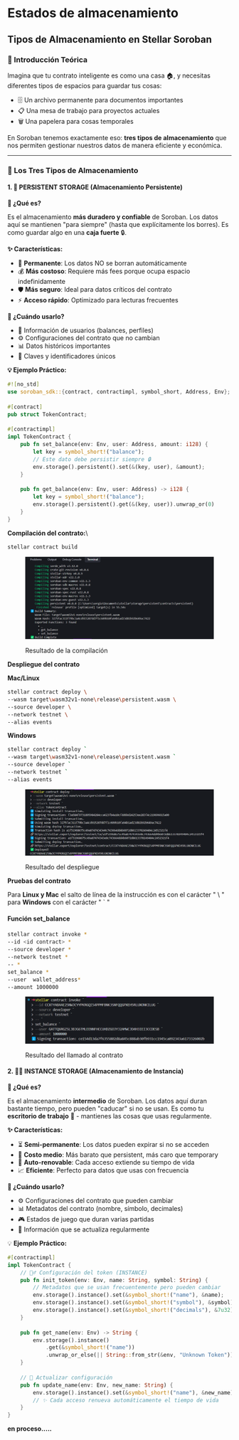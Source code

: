 # Estados de almacenamiento

## Tipos de Almacenamiento en Stellar Soroban

### 🌟 Introducción Teórica

Imagina que tu contrato inteligente es como una casa 🏠, y necesitas diferentes tipos de espacios para guardar tus cosas:

* 🗄️ Un archivo permanente para documentos importantes
* 📋 Una mesa de trabajo para proyectos actuales
* 🗑️ Una papelera para cosas temporales

En Soroban tenemos exactamente eso: **tres tipos de almacenamiento** que nos permiten gestionar nuestros datos de manera eficiente y económica.

***

### 🎯 Los Tres Tipos de Almacenamiento

#### 1. 💾 **PERSISTENT STORAGE** (Almacenamiento Persistente)

**🧠 ¿Qué es?**

Es el almacenamiento **más duradero y confiable** de Soroban. Los datos aquí se mantienen "para siempre" (hasta que explícitamente los borres). Es como guardar algo en una **caja fuerte** 🔒.

**✨ Características:**

* 🔄 **Permanente**: Los datos NO se borran automáticamente
* 💰 **Más costoso**: Requiere más fees porque ocupa espacio indefinidamente
* 🛡️ **Más seguro**: Ideal para datos críticos del contrato
* ⚡ **Acceso rápido**: Optimizado para lecturas frecuentes

**🎯 ¿Cuándo usarlo?**

* 👤 Información de usuarios (balances, perfiles)
* ⚙️ Configuraciones del contrato que no cambian
* 📊 Datos históricos importantes
* 🔑 Claves y identificadores únicos

**💡 Ejemplo Práctico:**

```rust
#![no_std]
use soroban_sdk::{contract, contractimpl, symbol_short, Address, Env};

#[contract]
pub struct TokenContract;

#[contractimpl]
impl TokenContract {
    pub fn set_balance(env: Env, user: Address, amount: i128) {
        let key = symbol_short!("balance");
        // Este dato debe persistir siempre 🔒
        env.storage().persistent().set(&(key, user), &amount);
    }
    
    pub fn get_balance(env: Env, user: Address) -> i128 {
        let key = symbol_short!("balance");
        env.storage().persistent().get(&(key, user)).unwrap_or(0)
    }
}
```



**Compilación del contrato:**\


```bash
stellar contract build
```

<figure><img src="../../.gitbook/assets/image (72).png" alt=""><figcaption><p>Resultado de la compilación</p></figcaption></figure>

**Despliegue del contrato**&#x20;

**Mac/Linux**

```bash
stellar contract deploy \
--wasm target\wasm32v1-none\release\persistent.wasm \
--source developer \
--network testnet \
--alias events
```

**Windows**

```bash
stellar contract deploy `
--wasm target\wasm32v1-none\release\persistent.wasm `
--source developer `
--network testnet `
--alias events
```

<figure><img src="../../.gitbook/assets/image (73).png" alt=""><figcaption><p>Resultado del despliegue</p></figcaption></figure>

**Pruebas del contrato**

Para **Linux y Mac** el salto de línea de la instrucción es con el carácter " \ " para **Windows** con el carácter " \` "

#### Función set\_balance

```bash
stellar contract invoke *
--id <id contract> *
--source developer *
--network testnet *
-- *
set_balance *
--user  wallet_address*
--amount 1000000
```

<figure><img src="../../.gitbook/assets/image (74).png" alt=""><figcaption><p>Resultado del  llamado al contrato</p></figcaption></figure>

#### 2. 🏃‍♂️ **INSTANCE STORAGE** (Almacenamiento de Instancia)

**🧠 ¿Qué es?**

Es el almacenamiento **intermedio** de Soroban. Los datos aquí duran bastante tiempo, pero pueden "caducar" si no se usan. Es como tu **escritorio de trabajo** 📝 - mantienes las cosas que usas regularmente.

**✨ Características:**

* ⏳ **Semi-permanente**: Los datos pueden expirar si no se acceden
* 💸 **Costo medio**: Más barato que persistent, más caro que temporary
* 🔄 **Auto-renovable**: Cada acceso extiende su tiempo de vida
* 📈 **Eficiente**: Perfecto para datos que usas con frecuencia

**🎯 ¿Cuándo usarlo?**

* ⚙️ Configuraciones del contrato que pueden cambiar
* 📊 Metadatos del contrato (nombre, símbolo, decimales)
* 🎮 Estados de juego que duran varias partidas
* 📝 Información que se actualiza regularmente

💡 **Ejemplo Práctico:**

```rust
#[contractimpl]
impl TokenContract {
    // 🏃‍♂️ Configuración del token (INSTANCE)
    pub fn init_token(env: Env, name: String, symbol: String) {
        // Metadatos que se usan frecuentemente pero pueden cambiar
        env.storage().instance().set(&symbol_short!("name"), &name);
        env.storage().instance().set(&symbol_short!("symbol"), &symbol);
        env.storage().instance().set(&symbol_short!("decimals"), &7u32);
    }
    
    pub fn get_name(env: Env) -> String {
        env.storage().instance()
            .get(&symbol_short!("name"))
            .unwrap_or_else(|| String::from_str(&env, "Unknown Token"))
    }
    
    // 🔄 Actualizar configuración
    pub fn update_name(env: Env, new_name: String) {
        env.storage().instance().set(&symbol_short!("name"), &new_name);
        // ✨ Cada acceso renueva automáticamente el tiempo de vida
    }
}
```

**en proceso.....**
